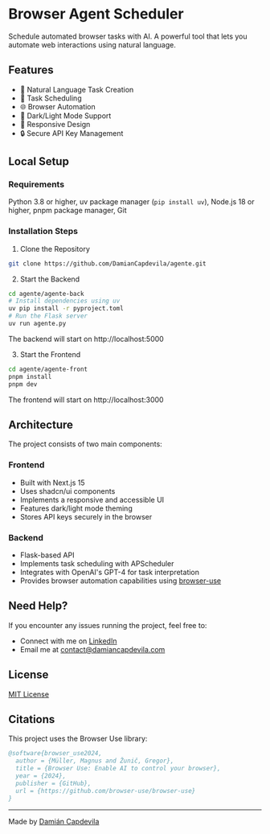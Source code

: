 # Browser Agent Scheduler

Schedule automated browser tasks with AI. A powerful tool that lets you automate web interactions using natural language.

## Features

- 🤖 Natural Language Task Creation
- 📅 Task Scheduling
- 🌐 Browser Automation
- 🌙 Dark/Light Mode Support
- 📱 Responsive Design
- 🔒 Secure API Key Management

## Local Setup

### Requirements

Python 3.8 or higher, uv package manager (`pip install uv`), Node.js 18 or higher, pnpm package manager, Git

### Installation Steps

1. Clone the Repository
```bash
git clone https://github.com/DamianCapdevila/agente.git
```

2. Start the Backend
```bash
cd agente/agente-back
# Install dependencies using uv
uv pip install -r pyproject.toml
# Run the Flask server
uv run agente.py
```
The backend will start on http://localhost:5000

3. Start the Frontend
```bash
cd agente/agente-front
pnpm install
pnpm dev
```
The frontend will start on http://localhost:3000

## Architecture

The project consists of two main components:

### Frontend
- Built with Next.js 15
- Uses shadcn/ui components
- Implements a responsive and accessible UI
- Features dark/light mode theming
- Stores API keys securely in the browser

### Backend
- Flask-based API
- Implements task scheduling with APScheduler
- Integrates with OpenAI's GPT-4 for task interpretation
- Provides browser automation capabilities using [browser-use](https://github.com/browser-use/browser-use)

## Need Help?

If you encounter any issues running the project, feel free to:
- Connect with me on [LinkedIn](https://linkedin.com/in/damiancapdevila)
- Email me at [contact@damiancapdevila.com](mailto:contact@damiancapdevila.com)

## License

[MIT License](LICENSE)

## Citations

This project uses the Browser Use library:

```bibtex
@software{browser_use2024,
  author = {Müller, Magnus and Žunič, Gregor},
  title = {Browser Use: Enable AI to control your browser},
  year = {2024},
  publisher = {GitHub},
  url = {https://github.com/browser-use/browser-use}
}
```

---
Made by [Damián Capdevila](https://linkedin.com/in/damiancapdevila)
